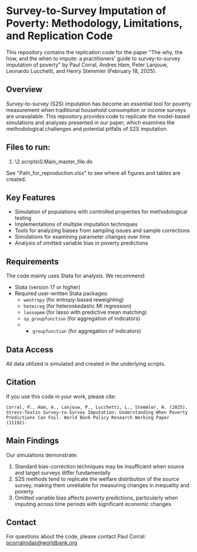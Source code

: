 # Survey-to-Survey Imputation of Poverty: Methodology, Limitations, and Replication Code

This repository contains the replication code for the paper "The why, the how, and the when to impute: a practitioners' guide to survey-to-survey imputation of poverty" by Paul Corral, Andres Ham, Peter Lanjouw, Leonardo Lucchetti, and Henry Stemmler (February 18, 2025).

## Overview

Survey-to-survey (S2S) imputation has become an essential tool for poverty measurement when traditional household consumption or income surveys are unavailable. This repository provides code to replicate the model-based simulations and analyses presented in our paper, which examines the methodological challenges and potential pitfalls of S2S imputation.

## Files to run:

1. \2.scripts\0.Main_master_file.do

See "Path_for_reproduction.xlsx" to see where all figures and tables are created.

## Key Features

- Simulation of populations with controlled properties for methodological testing
- Implementations of multiple imputation techniques
- Tools for analyzing biases from sampling issues and sample corrections
- Simulations for examining parameter changes over time
- Analysis of omitted variable bias in poverty predictions

## Requirements

The code mainly uses Stata for analysis. We recommend:
- Stata (version 17 or higher)
- Required user-written Stata packages:
  - `wentropy` (for entropy-based reweighting)
  - `hetmireg` (for heteroskedastic MI regression)
  - `lassopmm` (for lasso with predictive mean matching)
  - `sp_groupfunction` (for aggregation of indicators)
  - - `groupfunction` (for aggregation of indicators)

## Data Access

All data utilized is simulated and created in the underlying scripts.


## Citation

If you use this code in your work, please cite:

```
Corral, P., Ham, A., Lanjouw, P., Lucchetti, L., Stemmler, H. (2025). Stress-Testin Survey-to-Survey Imputation: Understanding When Poverty Predictions Can Fail. World Bank Policy Research Working Paper (11192).
```

## Main Findings

Our simulations demonstrate:
1. Standard bias-correction techniques may be insufficient when source and target surveys differ fundamentally
2. S2S methods tend to replicate the welfare distribution of the source survey, making them unreliable for measuring changes in inequality and poverty
3. Omitted variable bias affects poverty predictions, particularly when imputing across time periods with significant economic changes

## Contact

For questions about the code, please contact Paul Corral: pcorralrodas@worldbank.org
